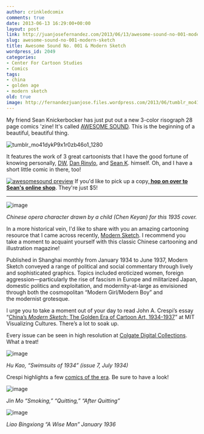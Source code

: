 ```yaml
---
author: crinkledcomix
comments: true
date: 2013-06-13 16:29:00+00:00
layout: post
link: http://juanjosefernandez.com/2013/06/13/awesome-sound-no-001-modern-sketch/
slug: awesome-sound-no-001-modern-sketch
title: Awesome Sound No. 001 & Modern Sketch
wordpress_id: 2049
categories:
- Center For Cartoon Studies
- Comics
tags:
- china
- golden age
- modern sketch
old: true
image: http://fernandezjuanjose.files.wordpress.com/2013/06/tumblr_mo41dykp9x1r0zb46o1_1280.jpeg
---
```

My friend Sean Knickerbocker has just put out a new 3-color risograph 28 page comics 'zine! It's called [AWESOME SOUND](http://seank.bigcartel.com/product/awesome-sound). This is the beginning of a beautiful, beautiful thing.
<!--more-->
![tumblr_mo41dykP9x1r0zb46o1_1280](http://fernandezjuanjose.files.wordpress.com/2013/06/tumblr_mo41dykp9x1r0zb46o1_1280.jpeg?w=590)

It features the work of 3 great cartoonists that I have the good fortune of knowing personally, [DW](http://kidclampdown.tumblr.com/), [Dan Rinylo](http://www.drinylo.com/), and [Sean K](http://seanvscomics.tumblr.com/). himself. Oh, and I have a short little comic in there, too!

[![awesomesound preview](http://fernandezjuanjose.files.wordpress.com/2013/06/awesomesound-preview.jpg?w=590)](http://seanvscomics.tumblr.com/post/52604627216/watch-me-clumsily-page-through-awesome-sound-a)
If you'd like to pick up a copy,**[ hop on over to Sean's online shop](http://seank.bigcartel.com/product/awesome-sound)**. They're just $5!


-----------------------------------------------------------------------------------------------------------------------


![image](http://media.tumblr.com/35367dd0ebc99ea6220fb53994c511e8/tumblr_inline_moc6noFf4e1qz4rgp.jpg)


_Chinese opera character drawn by a child (Chen Keyan) for this 1935 cover._


In a more historical vein, I'd like to share with you an amazing cartooning resource that I came across recently, [Modern Sketch](http://diglib.colgate.edu/cdm/search/collection/p15119coll6). I recommend you take a moment to acquaint yourself with this classic Chinese cartooning and illustration magazine!

Published in Shanghai monthly from January 1934 to June 1937, Modern Sketch conveyed a range of political and social commentary through lively and sophisticated graphics. Topics included eroticized women, foreign aggression—particularly the rise of fascism in Europe and militarized Japan, domestic politics and exploitation, and modernity-at-large as envisioned through both the cosmopolitan “Modern Girl/Modern Boy” and the modernist grotesque.

I urge you to take a moment out of your day to read John A. Crespi’s essay “[China’s _Modern Sketch_: The Golden Era of Cartoon Art, 1934-1937](http://ocw.mit.edu/ans7870/21f/21f.027/modern_sketch/ms_essay01.html)” at MIT Visualizing Cultures. There’s a lot to soak up.

Every issue can be seen in high resolution at [Colgate Digital Collections](http://diglib.colgate.edu/cdm/search/collection/p15119coll6/). What a treat!

![image](http://media.tumblr.com/a090f4eebd432a48225d1eb3db526bdb/tumblr_inline_moc6pggRFG1qz4rgp.jpg)


_Hu Kao, “Swimsuits of 1934” (issue 7, July 1934)_


Crespi highlights a few [comics of the era](http://ocw.mit.edu/ans7870/21f/21f.027/modern_sketch/ms_essay03.html). Be sure to have a look!


![image](http://media.tumblr.com/b77cb82e47057cc8d9d106d9c7bf8cae/tumblr_inline_moc7del9qB1qz4rgp.jpg)




_Jin Mo “Smoking,” “Quitting,” “After Quitting”_




![image](http://media.tumblr.com/d2cc6b8b53877edd603f0e8e9c96fc38/tumblr_inline_moc7efd03J1qz4rgp.jpg)




_Liao Bingxiong “A Wise Man” January 1936_
